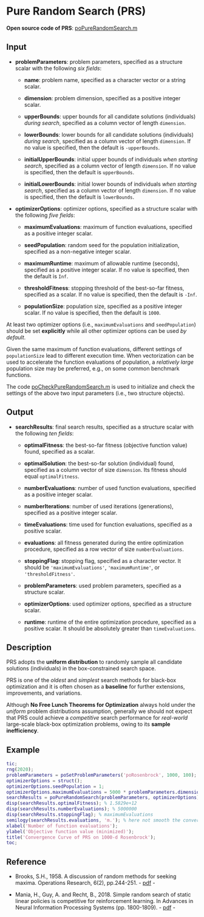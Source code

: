 # Pure Random Search (PRS)

**Open source code of PRS**: [poPureRandomSearch.m](https://github.com/os-popt/pop-lso/blob/master/matlab/main/optimizers/random-search/poPureRandomSearch.m)

## Input

* **problemParameters**: problem parameters, specified as a structure scalar with the following *six fields*:

  * **name**: problem name, specified as a character vector or a string scalar.
  
  * **dimension**: problem dimension, specified as a positive integer scalar.
  
  * **upperBounds**: upper bounds for all candidate solutions (individuals) *during search*, specified as a column vector of length `dimension`.
  
  * **lowerBounds**: lower bounds for all candidate solutions (individuals) *during search*, specified as a column vector of length `dimension`. If no value is specified, then the default is `-upperBounds`.
  
  * **initialUpperBounds**: initial upper bounds of individuals *when starting search*, specified as a column vector of length `dimension`. If no value is specified, then the default is `upperBounds`.
  
  * **initialLowerBounds**: initial lower bounds of individuals *when starting search*, specified as a column vector of length `dimension`. If no value is specified, then the default is `lowerBounds`.

* **optimizerOptions**: optimizer options, specified as a structure scalar with the following *five fields*:

  * **maximumEvaluations**: maximum of function evaluations, specified as a positive integer scalar.
  
  * **seedPopulation**: random seed for the population initialization, specified as a non-negative integer scalar.
  
  * **maximumRuntime**: maximum of allowable runtime (seconds), specified as a positive integer scalar. If no value is specified, then the default is `Inf`.
  
  * **thresholdFitness**: stopping threshold of the best-so-far fitness, specified as a scalar. If no value is specified, then the default is `-Inf`.
  
  * **populationSize**: population size, specified as a positive integer scalar. If no value is specified, then the default is `1000`.

At least two optimizer options (i.e., `maximumEvaluations` and `seedPopulation`) should be set **explicitly** while all other optimizer options can be used *by default*.

Given the same maximum of function evaluations, different settings of `populationSize` lead to different execution time. When vectorization can be used to accelerate the function evaluations of population, a *relatively large* population size may be preferred, e.g., on some common benchmark functions.

The code [poCheckPureRandomSearch.m](https://github.com/os-popt/pop-lso/blob/master/matlab/main/optimizers/random-search/poCheckPureRandomSearch.m) is used to initialize and check the settings of the above two input parameters (i.e., two structure objects).

## Output

* **searchResults**: final search results, specified as a structure scalar with the following *ten fields*:

  * **optimalFitness**: the best-so-far fitness (objective function value) found,  specified as a scalar.
  
  * **optimalSolution**: the best-so-far solution (individual) found, specified as a column vector of size `dimension`. Its fitness should equal `optimalFitness`.
  
  * **numberEvaluations**: number of used function evaluations, specified as a positive integer scalar.
  
  * **numberIterations**: number of used iterations (generations), specified as a positive integer scalar.
  
  * **timeEvaluations**: time used for function evaluations, specified as a positive scalar.
  
  * **evaluations**: all fitness generated during the entire optimization procedure, specified as a row vector of size `numberEvaluations`.
  
  * **stoppingFlag**: stopping flag, specified as a character vector. It should be `'maximumEvaluations'`, `'maximumRuntime'`, or `'thresholdFitness'`.
  
  * **problemParameters**:  used problem parameters, specified as a structure scalar.
  
  * **optimizerOptions**: used optimizer options, specified as a structure scalar.
  
  * **runtime**: runtime of the entire optimization procedure, specified as a positive scalar. It should be absolutely greater than `timeEvaluations`.

## Description

PRS adopts the **uniform distribution** to randomly sample all candidate solutions (individuals) in the box-constrained search space.

PRS is one of the *oldest* and *simplest* search methods for black-box optimization and it is often chosen as a **baseline** for further extensions, improvements, and variations.

Although **No Free Lunch Theorems for Optimization** always hold under the *uniform* problem distributions assumption, generally we should not expect that PRS could achieve a *competitive* search performance for *real-world* large-scale black-box optimization problems, owing to its **sample inefficiency**.

## Example

```MATLAB
tic;
rng(2020);
problemParameters = poSetProblemParameters('poRosenbrock', 1000, 100);
optimizerOptions = struct();
optimizerOptions.seedPopulation = 1;
optimizerOptions.maximumEvaluations = 5000 * problemParameters.dimension;
searchResults = poPureRandomSearch(problemParameters, optimizerOptions);
disp(searchResults.optimalFitness); % 1.5829e+12
disp(searchResults.numberEvaluations); % 5000000
disp(searchResults.stoppingFlag); % maximumEvaluations
semilogy(searchResults.evaluations, 'm.'); % here not smooth the convergence curve
xlabel('Number of function evaluations');
ylabel('Objective function value (minimized)');
title('Convergence Curve of PRS on 1000-d Rosenbrock');
toc;
```

## Reference

* Brooks, S.H., 1958. A discussion of random methods for seeking maxima. Operations Research, 6(2), pp.244-251. - [pdf](https://pubsonline.informs.org/doi/abs/10.1287/opre.6.2.244) -

* Mania, H., Guy, A. and Recht, B., 2018. Simple random search of static linear policies is competitive for reinforcement learning. In Advances in Neural Information Processing Systems (pp. 1800-1809). - [pdf](http://papers.nips.cc/paper/7451-simple-random-search-of-static-linear-policies-is-competitive-for-reinforcement-learning) -
